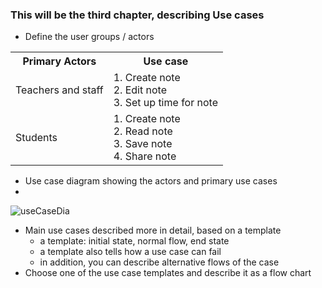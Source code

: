 ### This will be the third chapter, describing Use cases

* Define the user groups / actors 
 
 <table>
  <tr>
    <th>Primary Actors</th>
    <th>Use case</th>
  </tr>
  <tr>
    <td>Teachers and staff </td>
    <td>1. Create note <br/>
        2. Edit note <br/>
        3. Set up time for note <br/>
    </td>
  </tr>
  <tr>
    <td>Students</td>
    <td>1. Create note <br/>
        2. Read note <br/>
        3. Save note <br/>
        4. Share note <br/>
    </td>
  </tr>
</table> 

* Use case diagram showing the actors and primary use cases
* 
<img src="http://users.metropolia.fi/~dieun/SW.jpg" alt="useCaseDia"/>

* Main use cases described more in detail, based on a template
  * a template: initial state, normal flow, end state
  * a template also tells how a use case can fail
  * in addition, you can describe alternative flows of the case
* Choose one of the use case templates and describe it as a flow chart
